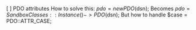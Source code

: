 [ ] PDO attributes
How to solve this:
$pdo = new PDO($dsn);
Becomes
$pdo = SandboxClasses::Instance()->PDO($dsn);
But how to handle
$case = PDO::ATTR_CASE;
